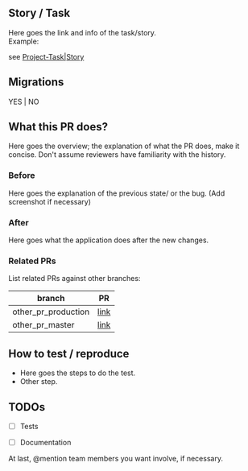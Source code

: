 ## Story / Task

Here goes the link and info of the task/story.  
Example:

see [Project-Task|Story](link())

## Migrations

YES | NO


## What this PR does?

Here goes the overview; the explanation of what the PR does, make it concise.  Don't assume reviewers have familiarity with the history.


### Before 

Here goes the explanation of the previous state/ or the bug.
(Add screenshot if necessary)

### After

Here goes what the application does after the new changes.

### Related PRs
List related PRs against other branches:

branch | PR
------ | ------
other_pr_production | [link]()
other_pr_master | [link]()


## How to test / reproduce

- Here goes the steps to do the test.
- Other step.

## TODOs
- [ ] Tests
- [ ] Documentation




At last, @mention team members you want involve, if necessary.
